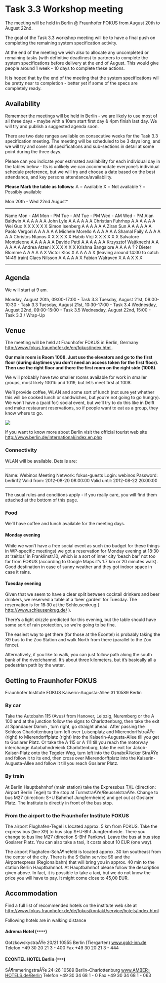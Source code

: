Task 3.3 Workshop meeting
=========================

The meeting will be held in Berlin @ Fraunhofer FOKUS from August 20th to August 22nd.

The goal of the Task 3.3 workshop meeting will be to have a final push on completing the remaining system specification activity.

At the end of the meeting we wish also to allocate any uncompleted or remaining tasks (with definitive deadlines) to partners to complete the system specifications before delivery at the end of August. This would give people around 1 week - 10 days to complete these actions.

It is hoped that by the end of the meeting that the system specifications will be pretty near to completion - better yet if some of the specs are completely ready.

Availability
------------

Remember the meetings will be held in Berlin - we are likely to use most of all three days - maybe with a 10am start first day & 4pm finish last day. We will try and publish a suggested agenda soon.

There are two date ranges available on consecutive weeks for the Task 3.3 specification meeting. The meeting will be scheduled to be 3 days long, and we will try and cover all specifications and sub-sections in detail at some point during the three days.

Please can you indicate your estimated availability for each individual day in the tables below - Its is unlikely we can accommodate everyone’s individual schedule preference, but we will try and choose a date based on the best attendance, and key persons attendance/availability.

**Please Mark the table as follows:**
A = Available
X = Not available
? = Possibly available

Mon 20th - Wed 22nd August*

  ---------------------- ---------- ---------- ---------- ---------- ---------- -----------------------------------------------
  Name                   Mon - AM   Mon - PM   Tue - AM   Tue - PM   Wed - AM   Wed - PM
  Alan Baldwin           A          A          A          A          A          A
  John Lyle              A          A          A          A          A          A
  Christian Fuhrhop      A          A          A          A          A          A
  Wei Guo                X          X          X          X          X          X
  Simon Isenberg         A          A          A          A          A          A
  Ziran Sun              A          A          A          A          A          A
  Paolo Vergori          A          A          A          A          A          A
  Michele Morello        A          A          A          A          A          A
  Shamal Faily           A          A          A          A          A          A
  Christos Ntanos        X          X          X          X          X          X
  Habib Virji            X          X          X          X          X          X
  Salvatore Monteleone   A          A          A          A          A          A
  Davide Patti           A          A          A          A          A          A
  Krzysztof Wajtknecht   A          A          A          A          A          A
  Andrea Atzeni          X          X          X          X          X          X
  Krishna Bangalore      A          A          A          A          ?          ?
  Dieter Blomme          A          A          A          A          A          X
  Victor Klos            X          A          A          A          A          X (leaving around 14:00 to catch 14:49 train)
  Claes Nilsson          A          A          A          A          A          X
  Fabian Walraven        X          A          A          X          X          X
  ---------------------- ---------- ---------- ---------- ---------- ---------- -----------------------------------------------

Agenda
------

We will start at 9 am.

Monday, August 20th, 09:00-17:00 - Task 3.3
Tuesday, August 21st, 09:00-10:30 - Task 3.3
Tuesday, August 21st, 10:30-17:00 - Task 3.4
Wednesday, August 22nd, 09:00-15:00 - Task 3.5
Wednesday, August 22nd, 15:00 - Task 3.3 / Wrap-Up

Venue
-----

The meeting will be held at Fraunhofer FOKUS in Berlin, Germany http://www.fokus.fraunhofer.de/en/fokus/index.html.

**Our main room is Room 1008. Just use the elevators and go to the first floor (during daytimes you don’t need an access token for the first floor). Then use the right floor and there the first room on the right side (1008).**

We will probably have two smaller rooms available for work in smaller groups, most likely 1001b and 1019, but let’s meet first at 1008.

We’ll provide coffee, WLAN and some sort of lunch (not sure yet whether this will be cooked lunch or sandwiches, but you’re not going to go hungry). We won’t have a (paid for) social event, but we’ll try to do this like in Delft and
make restaurant reservations, so if people want to eat as a group, they know where to go.

![](http://farm4.static.flickr.com/3206/3082615529_65da2932d2.jpg)

If you want to know more about Berlin visit the official tourist web site http://www.berlin.de/international/index.en.php

### Connectivity

WLAN will be available. Details are:

  -------------- ---------------------
  Name:          Webinos Meeting
  Network:       fokus-guests
  Login:         webinos
  Password:      berlin12
  Valid from:    2012-08-20 08:00:00
  Valid until:   2012-08-22 20:00:00
  -------------- ---------------------

The usual rules and conditions apply - if you really care, you will find them attached at the bottom of this page.

### Food

We’ll have coffee and lunch available for the meeting days.

#### Monday evening

While we won’t have a free social event as such (no budget for these things in WP-specific meetings) we got a reservation for Monday evening at 18:30 at ‘zeitlos’ in Franklinstr.10, which is a sort of inner city ‘beach bar’ not too far from FOKUS (according to Google Maps it’s 1.7 km or 20 minutes walk). Good destination in case of sunny weather and they got indoor space in case it rains.

#### Tuesday evening

Given that we seem to have a clear split between cocktail drinkers and beer drinkers, we reserved a table at a ‘beer garden’ for Tuesday. The reservation is for 18:30 at the Schleusenkrug ( http://www.schleusenkrug.de/ ).

There’s a light drizzle predicted for this evening, but the table should have some sort of rain protection, so we’re going to be fine.

The easiest way to get there (for those at the Econtel) is probably taking the X9 bus to the Zoo Station and walk North from there (parallel to the Zoo fence).

Alternatively, if you like to walk, you can just follow path along the south bank of the river/channel. It’s about three kilometers, but it’s basically all a pedestrian path by the water.

Getting to Fraunhofer FOKUS
---------------------------

Fraunhofer Institute FOKUS
Kaiserin-Augusta-Allee 31
10589 Berlin

### By car

Take the Autobahn 115 (Avus) from Hanover, Leipzig, Nuremberg or the A 100 and at the junction follow the signs to Charlottenburg, then take the exit at Spandauer Damm , turn right, go straight ahead. After passing the Schloss Charlottenburg turn left over Luisenplatz and MierendorffstraÃŸe (right) to Mierendorffplatz (right) into the Kaiserin-Augusta-Allee till you get to Goslarer Platz. Or take the A 115 or A 111 till you reach the motorway interchange Autobahndreieck Charlottenburg, take the exit for Jakob-Kaiser-Platz onto the Tegeler Weg, turn left into the OsnabrÃ¼cker StraÃŸe and follow it to its end, then cross over Mierendorffplatz into the Kaiserin-Augusta-Allee and follow it till you reach Goslarer Platz.

### By train

At Berlin Hauptbahnhof (main station) take the Expressbus TXL (direction: Airport Berlin Tegel) to the stop at TurmstraÃŸe/BeusselstraÃŸe. Change to bus M27 (direction: S+U Bahnhof Jungfernheide) and get out at Goslarer Platz. The Institute is directly in front of the bus stop.

### From the airport to the Fraunhofer Institute FOKUS

The airport Flughafen-Tegel is located approx. 5 km from FOKUS. Take the express bus (line X9) to bus stop S+U-Bhf Jungfernheide. There you change to bus line M27 (direction S-Bhf Pankow). Leave the bus at bus stop Goslarer Platz. You can also take a taxi, it costs about 10 EUR (one way).

The airport Flughafen-SchÃ¶nefeld is located approx. 30 km southeast from the center of the city. There is the S-Bahn service S9 and the Airportexpress (Regionalbahn) that will bring you in approx. 40 min to the station Berlin Hauptbahnhof. At Hauptbahnhof please follow the description given above.
In fact, it is possible to take a taxi, but we do not know the price you will have to pay. It might come close to 45,00 EUR.

Accommodation
-------------

Find a full list of recommended hotels on the institute web site at http://www.fokus.fraunhofer.de/de/fokus/kontakt/service/hotels/index.html

Following hotels are in walking distance

#### Adrema Hotel (`****`)

GotzkowskystraÃŸe 20/21
10555 Berlin (Tiergarten)
www.gold-inn.de
Telefon +49 30 20 21 3 - 400
Fax +49 30 20 21 3 - 444

#### ECONTEL HOTEL Berlin (`***`)

SÃ¶mmeringstraÃŸe 24-26
10589 Berlin-Charlottenburg
www.AMBER-HOTELS.de/Berlin
Telefon +49 30 34 68 1 - 0
Fax +49 30 34 68 1 - 063

